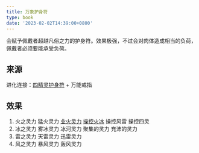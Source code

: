```yaml
---
title: 万象护身符
type: book
date: '2023-02-02T14:39:00+0800'
---
```


会赋予佩戴者超越凡俗之力的护身符。效果极强，不过会对肉体造成相当的负荷，佩戴者必须要能承受负荷。

## 来源

进化连接：[四精灵护身符](/docs/物品/四精灵护身符) + 万能戒指

## 效果

1. 火之灵力 猛火灵力 [业火灵力](/docs/效果/业火灵力) [操控火冰](/docs/效果/操控火冰) 操控风雷 操控四灵
2. 冰之灵力 雾冰灵力 冰河灵力 聚集的灵力 充沛的灵力
3. 雷之灵力 天雷灵力 迅雷灵力
4. 风之灵力 暴风灵力 轰风灵力
